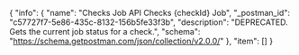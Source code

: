 {
  "info": {
    "name": "Checks Job API Checks {checkId} Job",
    "_postman_id": "c57727f7-5e86-435c-8132-156b5fe33f3b",
    "description": "DEPRECATED. Gets the current job status for a check.",
    "schema": "https://schema.getpostman.com/json/collection/v2.0.0/"
  },
  "item": []
}